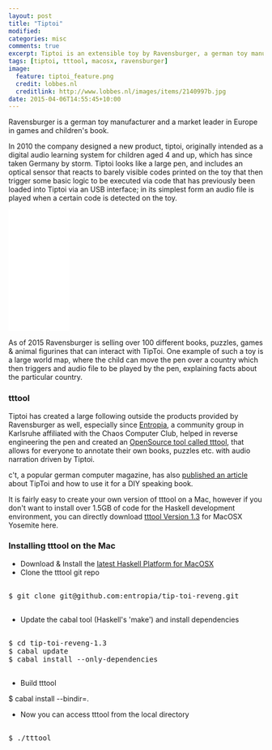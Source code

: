 ```yaml
---
layout: post
title: "Tiptoi"
modified:
categories: misc
comments: true
excerpt: Tiptoi is an extensible toy by Ravensburger, a german toy manufacturer. It has created a large following, partly due to the fact that you can build your own audio-enhanced books & puzzles with it.
tags: [tiptoi, tttool, macosx, ravensburger]
image:
  feature: tiptoi_feature.png
  credit: lobbes.nl
  creditlink: http://www.lobbes.nl/images/items/2140997b.jpg
date: 2015-04-06T14:55:45+10:00
---
```


Ravensburger is a german toy manufacturer and a market leader in Europe in games and children's book.


In 2010 the company designed a new product, tiptoi, originally intended as a digital audio learning system for children aged 4 and up, which has since taken Germany by storm.
Tiptoi looks like a large pen, and includes an optical sensor that reacts to barely visible codes printed on the toy that then trigger some basic logic to be executed via code that has
 previously been loaded into Tiptoi via an USB interface; in its simplest form an audio file is played when a certain code is detected on the toy.

<iframe style="width:120px;height:240px;" marginwidth="0" marginheight="0" scrolling="no" frameborder="0" src="//ws-na.amazon-adsystem.com/widgets/q?ServiceVersion=20070822&OneJS=1&Operation=GetAdHtml&MarketPlace=US&source=ac&ref=tf_til&ad_type=product_link&tracking_id=voxnihili-20&marketplace=amazon&region=US&placement=3473329118&asins=3473329118&linkId=ZR7XIXRUBITR7VCY&show_border=true&link_opens_in_new_window=true"></iframe>

As of 2015 Ravensburger is selling over 100 different books, puzzles, games & animal figurines that can interact with TipToi. One example of such a toy is a large world map, where the child can move the pen over a country which then triggers and audio file to be played by the pen, explaining facts about the particular country.

### tttool

Tiptoi has created a large following outside the products provided by Ravensburger as well, especially since [Entropia](https://www.entropia.de), a community group in Karlsruhe affiliated with the Chaos Computer Club, helped in reverse engineering the pen and
created an [OpenSource tool called tttool](https://github.com/entropia/tip-toi-reveng), that allows for everyone to annotate their own books, puzzles etc. with audio narration driven by Tiptoi.


c't, a popular german computer magazine, has also [published an article](http://www.heise.de/ct/ausgabe/2015-8-Eigene-Buecher-und-Spiele-fuer-den-Tiptoi-vertonen-2578001.html) about TipToi and how to use it for a DIY speaking book.


It is fairly easy to create your own version of tttool on a Mac, however if you don't want to install over 1.5GB of code for the Haskell development environment, you can directly download [tttool Version 1.3](http://bit.ly/1F461SU) for MacOSX Yosemite here.


### Installing tttool on the Mac

* Download & Install the [latest Haskell Platform for MacOSX](https://www.haskell.org/platform/download/2014.2.0.0/Haskell%20Platform%202014.2.0.0%2064bit.signed.pkg)
* Clone the tttool git repo

<pre class="sunlight-highlight-bash">

$ git clone git@github.com:entropia/tip-toi-reveng.git

</pre>

* Update the cabal tool (Haskell's 'make') and install dependencies

<pre class="sunlight-highlight-bash">

$ cd tip-toi-reveng-1.3
$ cabal update
$ cabal install --only-dependencies

</pre>

* Build tttool


<div class="sunlight-highlight-bash">

$ cabal install --bindir=.

</div>

* Now you can access tttool from the local directory

<pre class="sunlight-highlight-bash">

$ ./tttool

</pre>






